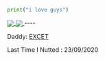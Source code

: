 ```py
print("i love guys")
```
    
  


<a href="https://github.com/anuraghazra/github-readme-stats">
  <img align="center" src="https://github-readme-stats.vercel.app/api?username=7bety&hide=stars,issues&count_private=true&show_icons=true&theme=gotham"/>
</a>
<a href="https://github.com/anuraghazra/github-readme-stats">
  <img align="center" src="https://github-readme-stats.vercel.app/api/top-langs/?username=7bety&layout=compact&theme=gotham" />
</a>
----


Daddy: [EXCET](https://github.com/EXCET)

Last Time I Nutted : 23/09/2020
